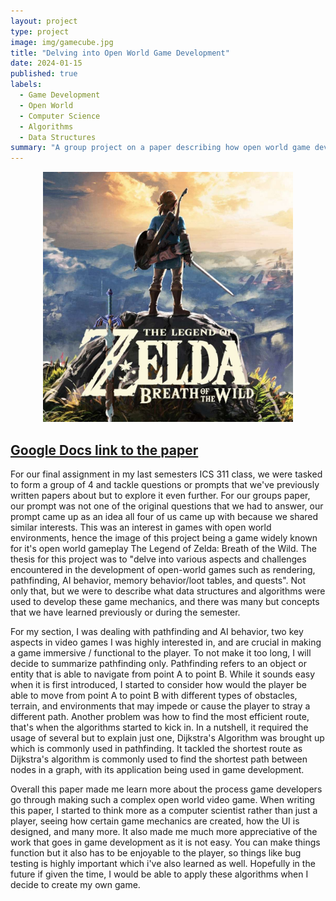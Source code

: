 ```yaml
---
layout: project
type: project
image: img/gamecube.jpg
title: "Delving into Open World Game Development"
date: 2024-01-15
published: true
labels:
  - Game Development
  - Open World
  - Computer Science
  - Algorithms
  - Data Structures
summary: "A group project on a paper describing how open world game development works."
---
```


<p align="center">
  <img class="img-fluid" src="../img/zeldabotw.jpg" alt="Preview Image" width="400">
</p>

## [Google Docs link to the paper](https://docs.google.com/document/d/1oXgnhlpLGCGlQp2UDMKE_8WNgaZBqINojZ2NAASzJK0/edit)

  For our final assignment in my last semesters ICS 311 class, we were tasked to form a group of 4 and tackle questions or prompts that we've previously written papers about but to explore it even further. For our groups paper, our prompt was not one of the original questions that we had to answer, our prompt came up as an idea all four of us came up with because we shared similar interests. This was an interest in games with open world environments, hence the image of this project being a game widely known for it's open world gameplay The Legend of Zelda: Breath of the Wild. The thesis for this project was to "delve into various aspects and challenges encountered in the development of open-world games such as rendering, pathfinding, AI behavior, memory behavior/loot tables, and quests". Not only that, but we were to describe what data structures and algorithms were used to develop these game mechanics, and there was many but concepts that we have learned previously or during the semester.

  For my section, I was dealing with pathfinding and AI behavior, two key aspects in video games I was highly interested in, and are crucial in making a game immersive / functional to the player. To not make it too long, I will decide to summarize pathfinding only. Pathfinding refers to an object or entity that is able to navigate from point A to point B. While it sounds easy when it is first introduced, I started to consider how would the player be able to move from point A to point B with different types of obstacles, terrain, and environments that may impede or cause the player to stray a different path. Another problem was how to find the most efficient route, that's when the algorithms started to kick in. In a nutshell, it required the usage of several but to explain just one, Dijkstra's Algorithm was brought up which is commonly used in pathfinding. It tackled the shortest route as Dijkstra's algorithm is commonly used to find the shortest path between nodes in a graph, with its application being used in game development.

  Overall this paper made me learn more about the process game developers go through making such a complex open world video game. When writing this paper, I started to think more as a computer scientist rather than just a player, seeing how certain game mechanics are created, how the UI is designed, and many more. It also made me much more appreciative of the work that goes in game development as it is not easy. You can make things function but it also has to be enjoyable to the player, so things like bug testing is highly important which i've also learned as well. Hopefully in the future if given the time, I would be able to apply these algorithms when I decide to create my own game.
